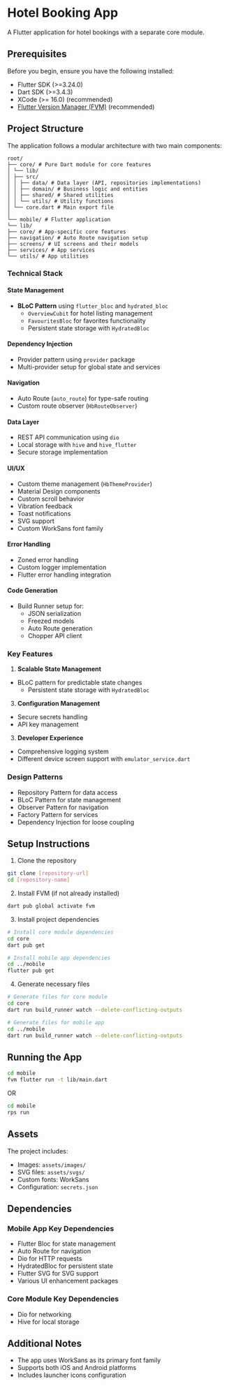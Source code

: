 # Hotel Booking App

A Flutter application for hotel bookings with a separate core module.

## Prerequisites

Before you begin, ensure you have the following installed:
- Flutter SDK (>=3.24.0)
- Dart SDK (>=3.4.3)
- XCode (>= 16.0) (recommended)
- [Flutter Version Manager (FVM)](https://fvm.app/) (recommended)

## Project Structure

The application follows a modular architecture with two main components:


```
root/
├── core/ # Pure Dart module for core features
│ └── lib/
│ ├── src/
│ │ ├── data/ # Data layer (API, repositories implementations)
│ │ ├── domain/ # Business logic and entities
│ │ ├── shared/ # Shared utilities
│ │ └── utils/ # Utility functions
│ └── core.dart # Main export file
│
└── mobile/ # Flutter application
└── lib/
├── core/ # App-specific core features
├── navigation/ # Auto Route navigation setup
├── screens/ # UI screens and their models
├── services/ # App services
└── utils/ # App utilities
```


### Technical Stack

#### State Management
- **BLoC Pattern** using `flutter_bloc` and `hydrated_bloc`
  - `OverviewCubit` for hotel listing management
  - `FavouritesBloc` for favorites functionality
  - Persistent state storage with `HydratedBloc`

#### Dependency Injection
- Provider pattern using `provider` package
- Multi-provider setup for global state and services

#### Navigation
- Auto Route (`auto_route`) for type-safe routing
- Custom route observer (`HbRouteObserver`)

#### Data Layer
- REST API communication using `dio`
- Local storage with `hive` and `hive_flutter`
- Secure storage implementation

#### UI/UX
- Custom theme management (`HbThemeProvider`)
- Material Design components
- Custom scroll behavior
- Vibration feedback
- Toast notifications
- SVG support
- Custom WorkSans font family

#### Error Handling
- Zoned error handling
- Custom logger implementation
- Flutter error handling integration

#### Code Generation
- Build Runner setup for:
  - JSON serialization
  - Freezed models
  - Auto Route generation
  - Chopper API client

### Key Features


1. **Scalable State Management**
- BLoC pattern for predictable state changes
  - Persistent state storage with `HydratedBloc`

3. **Configuration Management**
- Secure secrets handling
- API key management

3. **Developer Experience**
- Comprehensive logging system
- Different device screen support with `emulator_service.dart`

### Design Patterns
- Repository Pattern for data access
- BLoC Pattern for state management
- Observer Pattern for navigation
- Factory Pattern for services
- Dependency Injection for loose coupling


## Setup Instructions

1. Clone the repository
```bash
git clone [repository-url]
cd [repository-name]
```

2. Install FVM (if not already installed)
```bash
dart pub global activate fvm
```

3. Install project dependencies
```bash
# Install core module dependencies
cd core
dart pub get

# Install mobile app dependencies
cd ../mobile
flutter pub get
```

4. Generate necessary files
```bash
# Generate files for core module
cd core
dart run build_runner watch --delete-conflicting-outputs

# Generate files for mobile app
cd ../mobile
dart run build_runner watch --delete-conflicting-outputs
```

## Running the App

```bash
cd mobile
fvm flutter run -t lib/main.dart
```
OR
```bash
cd mobile
rps run
```

## Assets

The project includes:
- Images: `assets/images/`
- SVG files: `assets/svgs/`
- Custom fonts: WorkSans
- Configuration: `secrets.json`

## Dependencies

### Mobile App Key Dependencies
- Flutter Bloc for state management
- Auto Route for navigation
- Dio for HTTP requests
- HydratedBloc for persistent state
- Flutter SVG for SVG support
- Various UI enhancement packages

### Core Module Key Dependencies
- Dio for networking
- Hive for local storage


## Additional Notes

- The app uses WorkSans as its primary font family
- Supports both iOS and Android platforms
- Includes launcher icons configuration

